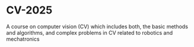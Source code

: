 # CV-2025
A course on computer vision (CV) which includes both, the basic methods and algorithms, and complex problems in CV related to robotics and mechatronics

